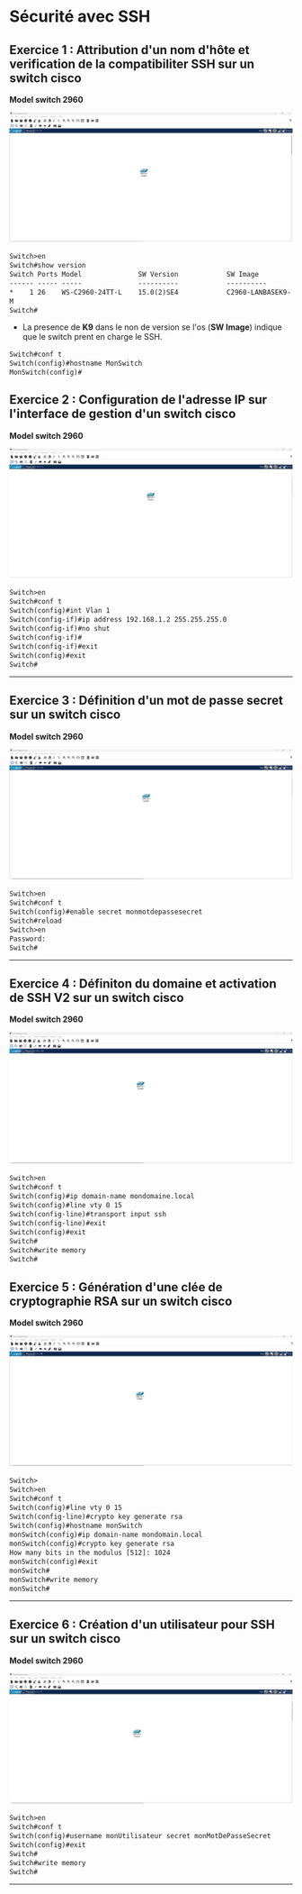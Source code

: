 # Sécurité avec SSH

## Exercice 1 : Attribution d'un nom d'hôte et verification de la compatibiliter SSH sur un switch cisco

**Model switch 2960**

![Topologie Exercice 1](../img/Exo-1-ssh-topo.png)

```cli
Switch>en
Switch#show version
Switch Ports Model              SW Version            SW Image
------ ----- -----              ----------            ----------
*    1 26    WS-C2960-24TT-L    15.0(2)SE4            C2960-LANBASEK9-M
Switch#
```
- La presence de **K9** dans le non de version se l'os (**SW Image**) indique que le switch prent en charge le SSH.


```cli
Switch#conf t              
Switch(config)#hostname MonSwitch
MonSwitch(config)#
```

## Exercice 2 : Configuration de l'adresse IP sur l'interface de gestion d'un switch cisco

**Model switch 2960**

![Topologie Exercice 2](../img/Exo-2-ssh-topo.png)


```cli
Switch>en
Switch#conf t
Switch(config)#int Vlan 1
Switch(config-if)#ip address 192.168.1.2 255.255.255.0
Switch(config-if)#no shut
Switch(config-if)#
Switch(config-if)#exit
Switch(config)#exit
Switch#
```

---

## Exercice 3 : Définition d'un mot de passe secret sur un switch cisco

**Model switch 2960**

![Topologie Exercice 3](../img/Exo-3-ssh-topo.png)

```cli
Switch>en
Switch#conf t
Switch(config)#enable secret monmotdepassesecret
Switch#reload
Switch>en
Password: 
Switch#
```

---

## Exercice 4 : Définiton du domaine et activation de SSH V2 sur un switch cisco

**Model switch 2960**

![Topologie Exercice 4](../img/Exo-4-ssh-topo.png)

```cli
Switch>en
Switch#conf t
Switch(config)#ip domain-name mondomaine.local
Switch(config)#line vty 0 15
Switch(config-line)#transport input ssh
Switch(config-line)#exit
Switch(config)#exit
Switch#
Switch#write memory
Switch#
```

## Exercice 5 : Génération d'une clée de cryptographie RSA sur un switch cisco

**Model switch 2960**

![Topologie Exercice 5](../img/Exo-5-ssh-topo.png)

```cli	
Switch>
Switch>en
Switch#conf t
Switch(config)#line vty 0 15
Switch(config-line)#crypto key generate rsa
Switch(config)#hostname monSwitch
monSwitch(config)#ip domain-name mondomain.local
monSwitch(config)#crypto key generate rsa
How many bits in the modulus [512]: 1024
monSwitch(config)#exit
monSwitch#
monSwitch#write memory
monSwitch#
```

---

## Exercice 6 : Création d'un utilisateur pour SSH sur un switch cisco

**Model switch 2960**

![Topologie Exercice 6](../img/Exo-6-ssh-topo.png)

```cli
Switch>en
Switch#conf t
Switch(config)#username monUtilisateur secret monMotDePasseSecret
Switch(config)#exit
Switch#
Switch#write memory
Switch#
```

---

